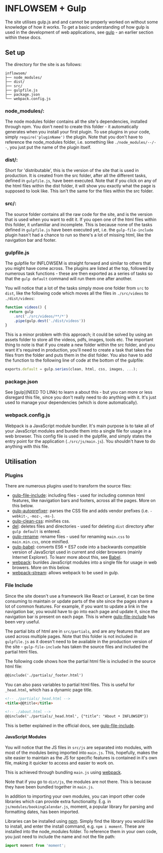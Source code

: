 # INFLOWSEM + Gulp

The site utilises gulp.js and and cannot be properly worked on without some knowledge of how it works. To get a basic understanding of how gulp is used in the development of web applications, see [gulp]() - an earlier section within these docs.

## Set up

The directory for the site is as follows:

```
inflowsem/
├── node_modules/
├── dist/
├── src/
├── gulpfile.js
├── package.json
└── webpack.config.js
```
### node_modules/: 

The node modules folder contains all the site's dependencies, installed through npm. You don't need to create this folder - it automatically generates when you install your first plugin. To use plugins in your code, simply `require('pluginName')` the plugin. Note that you don't have to reference the node_modules folder, i.e. something like `./node_modules/--/--`, you just put the name of the plugin itself. 

### dist/:

Short for 'distributable', this is the version of the site that is used in production. It is created from the src folder, after all the different tasks, defined in `gulpfile.js`, have been executed. Note that if you click on any of the html files within the dist folder, it will show you exactly what the page is supposed to look like. This isn't the same for the files within the src folder.

### src/:

The source folder contains all the raw code for the site, and is the version that is used when you want to edit it. If you open one of the html files within this folder, it unfamiliar and incomplete. This is because none of the tasks defined in `gulpfile.js` have been executed yet, i.e. the `gulp-file-include` plugin hasn't had a chance to run so there's a lot of missing html, like the navigation bar and footer. 

### gulpfile.js

The gulpfile for INFLOWSEM is straight forward and similar to others that you might have come across. The plugins are listed at the top, followed by numerous task functions - these are then exported as a series of tasks so that the `gulp default` command will run them one after another. 

You will notice that a lot of the tasks simply move one folder from `src` to `dist`, like the following code which moves all the files in `./src/videos` to `./dist/videos`:
```js
function videos() {
  return gulp
    .src('./src/videos/**/*')
    .pipe(gulp.dest('./dist/videos'))
}
```
This is a minor problem with this approach; it could be solved by using an assets folder to store all the videos, pdfs, images, tools etc. The important thing to note is that if you create a new folder within the src folder, and you want it's required in production, you'll need to create a task that takes the files from the folder and puts them in the dist folder. You also have to add the function to the following line of code at the bottom of the gulpfile:
```js
exports.default = gulp.series(clean, html, css, images, ...);
``` 

### package.json

See [gulp](NEED TO LINk) to learn a about this - but you can more or less disregard this file, since you don't really need to do anything with it. It's just used to manage your dependencies (which is done automatically).  

### webpack.config.js

Webpack is a JavaScript module bundler. It's main purpose is to take all of your JavaScript modules and bundle them into a single file for usage in a web browser. This config file is used in the gulpfile, and simply states the entry point for the application (`./src/js/main.js`). You shouldn't have to do anything with this file.  

## Utilisation

### Plugins

There are numerous plugins used to transform the source files:

- [gulp-file-include](https://www.npmjs.com/package/gulp-file-include): including files - used for including common html features, like navigation bars and footers, across all the pages. More on this below. 
- [gulp-autoprefixer](https://www.npmjs.com/package/gulp-autoprefixer): parses the CSS file and adds vendor prefixes (i.e. `-webkit-`, `-moz-`, `-ms-`).
- [gulp-clean-css](https://www.npmjs.com/package/gulp-clean-css): minifies css.
- [del](https://www.npmjs.com/package/del): deletes files and directories - used for deleting `dist` directory after `gulp default` is entered. 
- [gulp-rename](https://www.npmjs.com/package/gulp-rename): rename files - used for renaming `main.css` to `main.min.css`, once minified.
- [gulp-babel](https://www.npmjs.com/package/gulp-babel): converts ES6 + ES7 code into a backwards compatible version of JavaScript used in current and older browsers (mainly Internet Explorer). To leanr more about this, see [Babel](https://babeljs.io/docs/en/).
- [webpack](https://www.npmjs.com/package/webpack): bunldes JavaScript modules into a single file for usage in web browers. More on this below. 
- [webpack-stream](https://www.npmjs.com/package/webpack-stream): allows webpack to be used in gulp. 

### File Include

Since the site doesn't use a framework like React or Laravel, it can be time consuming to maintain or update parts of the site since the pages share a lot of common features. For example, if you want to update a link in the navigation bar, you would have to go into each page and update it, since the navigation bar is present on each page. This is where [gulp-file-include](https://www.npmjs.com/package/gulp-file-include) has been very useful. 

The partial bits of html are in `src/partials`, and are any features that are used across multiple pages. Note that this folder is not included in `gulpfile.js` as it doesn't need to be available in the production version of the site - `gulp-file-include` has taken the source files and included the partial html files.

The following code shows how the partial html file is included in the source html file:
```html
@@include('./partials/_footer.html')
```

You can also pass variables to partial html files. This is useful for `_head.html`, which has a dynamic page title. 
```html
<!-- ./partials/_head.html -->
<title>@@title</title>

<!-- ./about.html -->
@@include('./partials/_head.html', {"title": "About • INFLOWSEM"})
```

This is better explained in the official docs, see [gulp-file-include](https://www.npmjs.com/package/gulp-file-include).

#### JavaScript Modules

You will notice that the JS files in `src/js` are separated into modules, with most of the modules being imported into `main.js`. This, hopefully, makes the site easier to maintain as the JS for specific features is contained in it's own file, making it quicker to access and easier to work on. 

This is achieved through bundling `main.js` using [webpack](https://webpack.js.org/). 

Note that if you go to `dist/js`, the modules are not there. This is because they have been bundled together in `main.js`.

In addition to importing your own modules, you can import other code libraries which can provide extra functionality. E.g. in `js/modules/bookingCalendar.js`, moment, a popular library for parsing and formatting dates, has been imported.

Libraries can be installed using [npm](https://www.npmjs.com/package/moment). Simply find the library you would like to install, and enter the install command, e.g. `npm i moment`. These are installed into the node_modules folder. To reference them in your own code, you just need to include the name and not the file path:
```js
import moment from 'moment';
``` 
